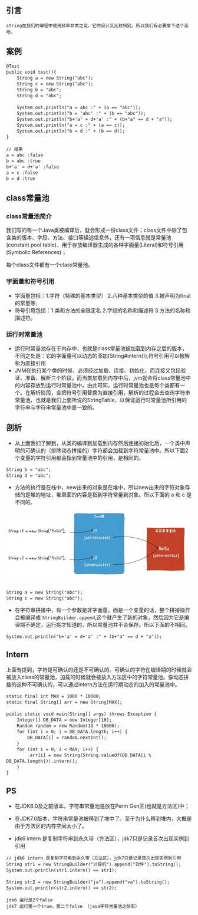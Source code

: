 ## 引言

```
string在我们的编程中使用频率非常之高，它的设计又比较特别，所以我们有必要拿下这个高地。
```

## 案例

```
@Test
public void test(){
    String a = new String("abc");
    String c = new String("abc");
    String b = "abc";
    String d = "abc";

    System.out.println("a = abc :" + (a == "abc"));
    System.out.println("b = 'abc' :" + (b == "abc"));
    System.out.println("b+'a' = d+'a' :" + (b+"a" == d + "a"));
    System.out.println("a = c :" + (a == c));
    System.out.println("b = d :" + (b == d));
}

// 结果    
a = abc :false
b = abc :true
b+'a' = d+'a' :false
a = c :false
b = d :true
```

## **class常量池**

### **class常量池简介**

我们写的每一个Java类被编译后，就会形成一份class文件；class文件中除了包含类的版本、字段、方法、接口等描述信息外，还有一项信息就是常量池\(constant pool table\)，用于存放编译器生成的各种字面量\(Literal\)和符号引用\(Symbolic References\)；

每个class文件都有一个class常量池。

### **字面量和符号引用**

* 字面量包括：1.字符（特殊的基本类型） 2.八种基本类型的值 3.被声明为final的常量等;
* 符号引用包括：1.类和方法的全限定名 2.字段的名称和描述符 3.方法的名称和描述符。

### **运行时常量池**

* 运行时常量池存在于内存中，也就是class常量池被加载到内存之后的版本，不同之处是：它的字面量可以动态的添加\(String\#intern\(\)\),符号引用可以被解析为直接引用
* JVM在执行某个类的时候，必须经过加载、连接、初始化，而连接又包括验证、准备、解析三个阶段。而当类加载到内存中后，jvm就会将class常量池中的内容存放到运行时常量池中，由此可知，运行时常量池也是每个类都有一个。在解析阶段，会把符号引用替换为直接引用，解析的过程会去查询字符串常量池，也就是我们上面所说的StringTable，以保证运行时常量池所引用的字符串与字符串常量池中是一致的。

## 剖析

* 从上面我们了解到，从类的编译到加载到内存然后连接初始化后，一个类中声明的可确认的（排除动态拼接的）字符都会加载到字符常量池中。所以下面2个变量的字符引用都会指到常量池中的引用，是相同的。

```
String b = "abc";
String d = "abc";
```

* 方法的执行是在栈中，new出来的对象是在堆中，所以new出来的字符对象存储的是堆的地址，堆里面的内容是指到字符常量到对象。所以下面的 a 和 c 是不同的。

![](/assets/language/java/string_view1.png)

```
String a = new String("abc");
String c = new String("abc");
```

* 在字符串拼接中，有一个参数是非字面量，而是一个变量的话，整个拼接操作会被编译成 `StringBuilder.append`,这个就产生了新的对象，然后因为它是编译期不确定，运行期才知道的，所以常量池并不会保存。所以下面的不相同。

```
System.out.println("b+'a' = d+'a' :" + (b+"a" == d + "a"));
```

## Intern

上面有提到，字符是可确认的还是不可确认的。可确认的字符在编译期的时候就会被放入class的常量池，加载的时候就会被放入方法区中的字符常量池。像动态拼接的这种不可确认的，可以通过intern方法在运行期动态的加入的常量池中。

```
static final int MAX = 1000 * 10000;
static final String[] arr = new String[MAX];

public static void main(String[] args) throws Exception {
    Integer[] DB_DATA = new Integer[10];
    Random random = new Random(10 * 10000);
    for (int i = 0; i < DB_DATA.length; i++) {
        DB_DATA[i] = random.nextInt();
    }
    for (int i = 0; i < MAX; i++) {
         arr[i] = new String(String.valueOf(DB_DATA[i % DB_DATA.length])).intern();
    }
}
```

## PS

* 在JDK6.0及之前版本，字符串常量池是放在Perm Gen区\(也就是方法区\)中；

* 在JDK7.0版本，字符串常量池被移到了堆中了。至于为什么移到堆内，大概是由于方法区的内存空间太小了。

* jdk6 intern 是复制字符串到永久带（方法区），jdk7只是记录首次出现实例到引用


```
// jdk6 intern 是复制字符串到永久带（方法区），jdk7只是记录首次出现实例到引用
String str1 = new StringBuilder("计算机").append("软件").toString();
System.out.println(str1.intern() == str1);

String str2 = new StringBuilder("ja").append("va").toString();
System.out.println(str2.intern() == str2);

jdk6 运行是2个false
jdk7 运行第一个true，第二个false （java字符常量池之前有）
```



